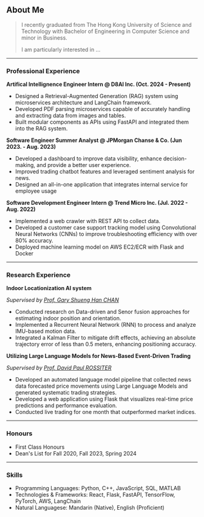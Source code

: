 ## About Me

> I recently graduated from The Hong Kong University of Science and Technology with Bachelor of Engineering in Computer Science and minor in Business.
>
> I am particularly interested in ...

***

### Professional Experience

**Artifical Intellignence Engineer Intern @ D8AI Inc. (Oct. 2024 - Present)**

- Designed a Retrieval-Augmented Generation (RAG) system using microservices architecture and LangChain framework.
- Developed PDF parsing microservices capable of accurately handling and extracting data from images and tables.
- Built modular components as APIs using FastAPI and integrated them into the RAG system.

**Software Engineer Summer Analyst @ JPMorgan Chanse & Co. (Jun 2023. - Aug. 2023)**

- Developed a dashboard to improve data visibility, enhance decision-making, and provide a better user experience.
- Improved trading chatbot features and leveraged sentiment analysis for news.
- Designed an all-in-one application that integrates internal service for employee usage

**Software Development Engineer Intern @ Trend Micro Inc. (Jul. 2022 - Aug. 2022)**

- Implemented a web crawler with REST API to collect data.
- Developed a customer case support tracking model using Convolutional Neural Networks (CNNs) to improve troubleshooting efficiency with over 80% accuracy.
- Deployed machine learning model on AWS EC2/ECR with Flask and Docker

***

### Research Experience

**Indoor Locationization AI system**

_Supervised by [Prof. Gary Shueng Han CHAN](https://www.cse.ust.hk/~gchan/)_
- Conducted research on Data-driven and Senor fusion approaches for estimating indoor position and orientation.
- Implemented a Recurrent Neural Network (RNN) to process and analyze IMU-based motion data.
- Integrated a Kalman Filter to mitigate drift effects, achieving an absolute trajectory error of less than 0.5 meters, enhancing positioning accuracy.

**Utilizing Large Language Models for News-Based Event-Driven Trading**

_Supervised by [Prof. David Paul ROSSITER](https://www.cse.ust.hk/~rossiter/)_
- Developed an automated language model pipeline that collected news data forecasted price movements using Large Language Models and generated systematic trading strategies.
- Developed a web application using Flask that visualizes real-time price predictions and performance evaluation.
- Conducted live trading for one month that outperformed market indices.

***

### Honours

- First Class Honours
- Dean's List for Fall 2020, Fall 2023, Spring 2024

***

### Skills

- Programming Languages: Python, C++, JavaScript, SQL, MATLAB
- Technologies & Frameworks: React, Flask, FastAPI, TensorFlow, PyTorch, AWS, LangChain
- Natural Languagese: Mandarin (Native), English (Proficient)


